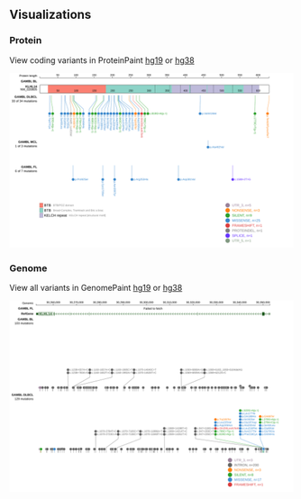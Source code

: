 ## Visualizations
### Protein
View coding variants in ProteinPaint [hg19](https://morinlab.github.io/LLMPP/GAMBL/KLHL14_protein.html)  or [hg38](https://morinlab.github.io/LLMPP/GAMBL/KLHL14_protein_hg38.html)

![](images/proteinpaint/KLHL14_NM_020805.svg)

### Genome
View all variants in GenomePaint [hg19](https://morinlab.github.io/LLMPP/GAMBL/KLHL14.html)  or [hg38](https://morinlab.github.io/LLMPP/GAMBL/KLHL14_hg38.html)

![](images/proteinpaint/KLHL14.svg)


